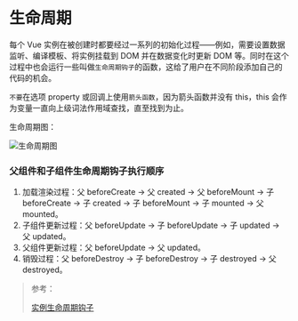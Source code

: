 # 生命周期

每个 Vue 实例在被创建时都要经过一系列的初始化过程——例如，需要设置数据监听、编译模板、将实例挂载到 DOM 并在数据变化时更新 DOM 等。同时在这个过程中也会运行一些叫做`生命周期钩子`的函数，这给了用户在不同阶段添加自己的代码的机会。

`不要`在选项 property 或回调上使用`箭头函数`，因为箭头函数并没有 this，this 会作为变量一直向上级词法作用域查找，直至找到为止。

生命周期图：

![生命周期图](https://cn.vuejs.org/images/lifecycle.png ':size=600')

### 父组件和子组件生命周期钩子执行顺序

1. 加载渲染过程：父 beforeCreate -> 父 created -> 父 beforeMount -> 子 beforeCreate -> 子 created -> 子 beforeMount -> 子 mounted -> 父 mounted。
2. 子组件更新过程：父 beforeUpdate -> 子 beforeUpdate -> 子 updated -> 父 updated。
3. 父组件更新过程：父 beforeUpdate -> 父 updated。
4. 销毁过程：父 beforeDestroy -> 子 beforeDestroy -> 子 destroyed -> 父 destroyed。

> 参考：
>
> [实例生命周期钩子](https://cn.vuejs.org/v2/guide/instance.html#%E5%AE%9E%E4%BE%8B%E7%94%9F%E5%91%BD%E5%91%A8%E6%9C%9F%E9%92%A9%E5%AD%90)